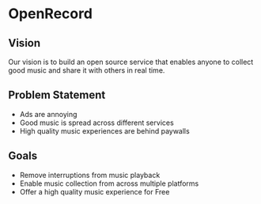 # OpenRecord

## Vision
Our vision is to build an open source service that enables anyone to collect good music and share it with others in real time.

## Problem Statement
- Ads are annoying
- Good music is spread across different services
- High quality music experiences are behind paywalls

## Goals
- Remove interruptions from music playback
- Enable music collection from across multiple platforms
- Offer a high quality music experience for Free

